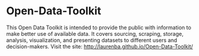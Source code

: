 # Open-Data-Toolkit
This Open Data Toolkit is intended to provide the public with information to make better use of available data. It covers sourcing, scraping, storage, analysis, visualization, and presenting datasets to different users and decision-makers.
Visit the site: http://laurenba.github.io/Open-Data-Toolkit/
